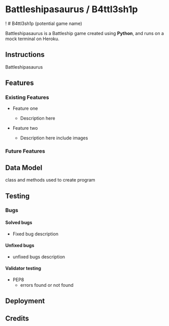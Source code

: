 # Battleshipasaurus / B4ttl3sh1p

! # B4ttl3sh1p (potential game name)

Battleshipasaurus is a Battleship game created using **Python**, and runs on a mock terminal on Heroku.

## Instructions

Battleshipasaurus

## Features

### Existing Features

- Feature one

  - Description here

- Feature two
  - Description here include images

### Future Features

## Data Model

class and methods used to create program

## Testing

### Bugs

#### Solved bugs

- Fixed bug description

#### Unfixed bugs

- unfixed bugs description

#### Validator testing

- PEP8
  - errors found or not found

## Deployment

## Credits
